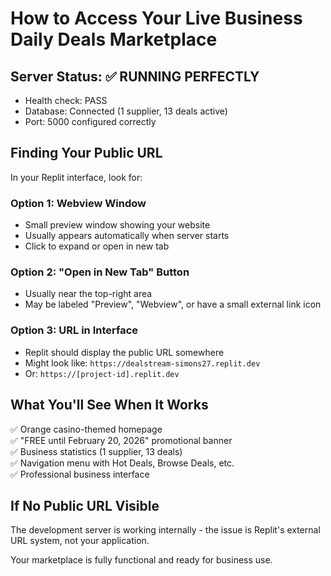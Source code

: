 # How to Access Your Live Business Daily Deals Marketplace

## Server Status: ✅ RUNNING PERFECTLY
- Health check: PASS
- Database: Connected (1 supplier, 13 deals active)
- Port: 5000 configured correctly

## Finding Your Public URL

In your Replit interface, look for:

### Option 1: Webview Window
- Small preview window showing your website
- Usually appears automatically when server starts
- Click to expand or open in new tab

### Option 2: "Open in New Tab" Button
- Usually near the top-right area
- May be labeled "Preview", "Webview", or have a small external link icon

### Option 3: URL in Interface
- Replit should display the public URL somewhere
- Might look like: `https://dealstream-simons27.replit.dev`
- Or: `https://[project-id].replit.dev`

## What You'll See When It Works
✅ Orange casino-themed homepage  
✅ "FREE until February 20, 2026" promotional banner  
✅ Business statistics (1 supplier, 13 deals)  
✅ Navigation menu with Hot Deals, Browse Deals, etc.  
✅ Professional business interface  

## If No Public URL Visible
The development server is working internally - the issue is Replit's external URL system, not your application.

Your marketplace is fully functional and ready for business use.